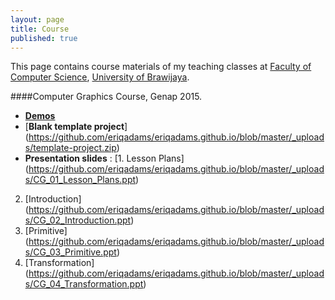 ```yaml
---
layout: page
title: Course
published: true
---
```


This page contains course materials of my teaching classes at [Faculty of Computer Science](http://ptiik.ub.ac.id), [University of Brawijaya](http://www.ub.ac.id).

####Computer Graphics Course, Genap 2015.
- [**Demos**](https://github.com/eriqadams/computer-graphics)
- [**Blank template project**] (https://github.com/eriqadams/eriqadams.github.io/blob/master/_uploads/template-project.zip)
- **Presentation slides** :
[1. Lesson Plans] (https://github.com/eriqadams/eriqadams.github.io/blob/master/_uploads/CG_01_Lesson_Plans.ppt)
2. [Introduction] (https://github.com/eriqadams/eriqadams.github.io/blob/master/_uploads/CG_02_Introduction.ppt)
3. [Primitive] (https://github.com/eriqadams/eriqadams.github.io/blob/master/_uploads/CG_03_Primitive.ppt)
4. [Transformation] (https://github.com/eriqadams/eriqadams.github.io/blob/master/_uploads/CG_04_Transformation.ppt)